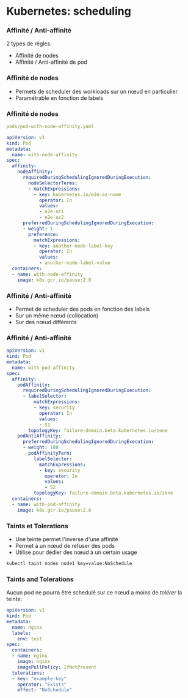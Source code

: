 # Kubernetes: scheduling

### Affinité / Anti-affinité

2 types de règles:

- Affinité de nodes
- Affinité / Anti-affinité de pod

### Affinité de nodes

- Permets de scheduler des workloads sur un nœud en particulier
- Paramétrable en fonction de labels

### Affinité de nodes

```yaml
pods/pod-with-node-affinity.yaml 

apiVersion: v1
kind: Pod
metadata:
  name: with-node-affinity
spec:
  affinity:
    nodeAffinity:
      requiredDuringSchedulingIgnoredDuringExecution:
        nodeSelectorTerms:
        - matchExpressions:
          - key: kubernetes.io/e2e-az-name
            operator: In
            values:
            - e2e-az1
            - e2e-az2
      preferredDuringSchedulingIgnoredDuringExecution:
      - weight: 1
        preference:
          matchExpressions:
          - key: another-node-label-key
            operator: In
            values:
            - another-node-label-value
  containers:
  - name: with-node-affinity
    image: k8s.gcr.io/pause:2.0
```

### Affinité / Anti-affinité

- Permet de scheduler des pods en fonction des labels
- Sur un même nœud (collocation)
- Sur des nœud différents

### Affinité / Anti-affinité

```yaml
apiVersion: v1
kind: Pod
metadata:
  name: with-pod-affinity
spec:
  affinity:
    podAffinity:
      requiredDuringSchedulingIgnoredDuringExecution:
      - labelSelector:
          matchExpressions:
          - key: security
            operator: In
            values:
            - S1
        topologyKey: failure-domain.beta.kubernetes.io/zone
    podAntiAffinity:
      preferredDuringSchedulingIgnoredDuringExecution:
      - weight: 100
        podAffinityTerm:
          labelSelector:
            matchExpressions:
            - key: security
              operator: In
              values:
              - S2
          topologyKey: failure-domain.beta.kubernetes.io/zone
  containers:
  - name: with-pod-affinity
    image: k8s.gcr.io/pause:2.0
```

### Taints et Tolerations

- Une teinte permet l'inverse d'une affinité
- Permet à un nœud de refuser des pods
- Utilise pour dédier des nœud à un certain usage

```bash
kubectl taint nodes node1 key=value:NoSchedule
```

### Taints and Tolerations

Aucun pod ne pourra être schedulé sur ce nœud a moins de *tolérer* la teinte:

```yaml
apiVersion: v1
kind: Pod
metadata:
  name: nginx
  labels:
    env: test
spec:
  containers:
  - name: nginx
    image: nginx
    imagePullPolicy: IfNotPresent
  tolerations:
  - key: "example-key"
    operator: "Exists"
    effect: "NoSchedule"
```
